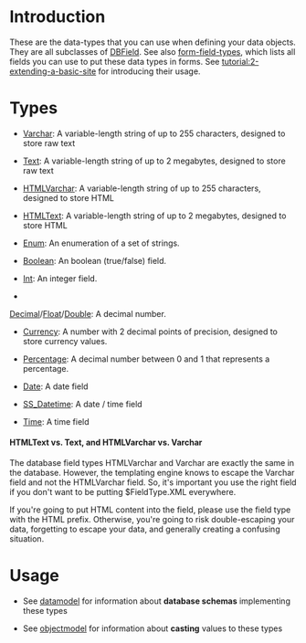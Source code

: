 # Introduction

These are the data-types that you can use when defining your data objects.  They are all subclasses of
[DBField](http://api.silverstripe.org/current/sapphire/model/DBField.html). See also
[form-field-types](form-field-types), which lists all fields you can use to put these data types in forms. See
[tutorial:2-extending-a-basic-site](tutorial/2-extending-a-basic-site) for introducing their usage.
 

#  Types

*  [Varchar](http://api.silverstripe.org/current/sapphire/model/Varchar.html): A variable-length string of up to 255
characters, designed to store raw text

*  [Text](http://api.silverstripe.org/current/sapphire/model/Text.html): A variable-length string of up to 2 megabytes,
designed to store raw text

*  [HTMLVarchar](http://api.silverstripe.org/current/sapphire/model/HTMLVarchar.html): A variable-length string of up to
255 characters, designed to store HTML

*  [HTMLText](http://api.silverstripe.org/current/sapphire/model/HTMLText.html): A variable-length string of up to 2
megabytes, designed to store HTML

*  [Enum](http://api.silverstripe.org/current/sapphire/model/Enum.html): An enumeration of a set of strings.


*  [Boolean](http://api.silverstripe.org/current/sapphire/model/Boolean.html): An boolean (true/false) field.

*  [Int](http://api.silverstripe.org/current/sapphire/model/Int.html): An integer field.

* 
[Decimal](http://api.silverstripe.org/current/sapphire/model/Decimal.html)/[Float](http://api.silverstripe.org/current/sapphire/model/Float.html)/[Double](http://api.silverstripe.org/current/sapphire/model/Double.html):
A decimal number.

*  [Currency](http://api.silverstripe.org/current/sapphire/model/Currency.html): A number with 2 decimal points of
precision, designed to store currency values.

*  [Percentage](http://api.silverstripe.org/current/sapphire/model/Percentage.html): A decimal number between 0 and 1
that represents a percentage.


*  [Date](http://api.silverstripe.org/current/sapphire/model/Date.html): A date field

*  [SS_Datetime](http://api.silverstripe.org/current/sapphire/model/SS_Datetime.html): A date / time field

*  [Time](http://api.silverstripe.org/current/sapphire/model/Time.html): A time field

#### HTMLText vs. Text, and HTMLVarchar vs. Varchar

The database field types HTMLVarchar and Varchar are exactly the same in the database.  However, the templating engine
knows to escape the Varchar field and not the HTMLVarchar field.  So, it's important you use the right field if you
don't want to be putting $FieldType.XML everywhere.

If you're going to put HTML content into the field, please use the field type with the HTML prefix.  Otherwise, you're
going to risk double-escaping your data, forgetting to escape your data, and generally creating a confusing situation.

# Usage

*  See [datamodel](datamodel) for information about **database schemas** implementing these types

*  See [objectmodel](objectmodel) for information about **casting** values to these types
